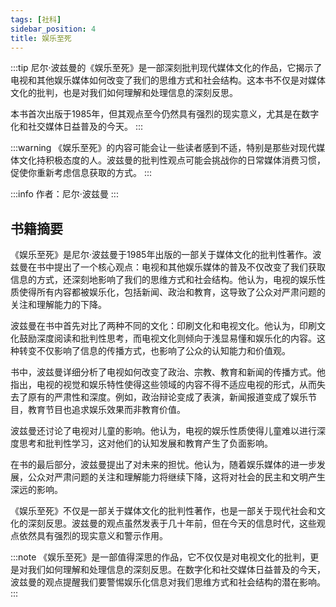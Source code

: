 ```yaml
---
tags: [社科]
sidebar_position: 4
title: 娱乐至死
---
```


:::tip
尼尔·波兹曼的《娱乐至死》是一部深刻批判现代媒体文化的作品，它揭示了电视和其他娱乐媒体如何改变了我们的思维方式和社会结构。这本书不仅是对媒体文化的批判，也是对我们如何理解和处理信息的深刻反思。

本书首次出版于1985年，但其观点至今仍然具有强烈的现实意义，尤其是在数字化和社交媒体日益普及的今天。
:::

:::warning
《娱乐至死》的内容可能会让一些读者感到不适，特别是那些对现代媒体文化持积极态度的人。波兹曼的批判性观点可能会挑战你的日常媒体消费习惯，促使你重新考虑信息获取的方式。
:::

:::info
作者：尼尔·波兹曼
:::

## 书籍摘要

《娱乐至死》是尼尔·波兹曼于1985年出版的一部关于媒体文化的批判性著作。波兹曼在书中提出了一个核心观点：电视和其他娱乐媒体的普及不仅改变了我们获取信息的方式，还深刻地影响了我们的思维方式和社会结构。他认为，电视的娱乐性质使得所有内容都被娱乐化，包括新闻、政治和教育，这导致了公众对严肃问题的关注和理解能力的下降。

波兹曼在书中首先对比了两种不同的文化：印刷文化和电视文化。他认为，印刷文化鼓励深度阅读和批判性思考，而电视文化则倾向于浅显易懂和娱乐化的内容。这种转变不仅影响了信息的传播方式，也影响了公众的认知能力和价值观。

书中，波兹曼详细分析了电视如何改变了政治、宗教、教育和新闻的传播方式。他指出，电视的视觉和娱乐特性使得这些领域的内容不得不适应电视的形式，从而失去了原有的严肃性和深度。例如，政治辩论变成了表演，新闻报道变成了娱乐节目，教育节目也追求娱乐效果而非教育价值。

波兹曼还讨论了电视对儿童的影响。他认为，电视的娱乐性质使得儿童难以进行深度思考和批判性学习，这对他们的认知发展和教育产生了负面影响。

在书的最后部分，波兹曼提出了对未来的担忧。他认为，随着娱乐媒体的进一步发展，公众对严肃问题的关注和理解能力将继续下降，这将对社会的民主和文明产生深远的影响。

《娱乐至死》不仅是一部关于媒体文化的批判性著作，也是一部关于现代社会和文化的深刻反思。波兹曼的观点虽然发表于几十年前，但在今天的信息时代，这些观点依然具有强烈的现实意义和警示作用。

:::note
《娱乐至死》是一部值得深思的作品，它不仅仅是对电视文化的批判，更是对我们如何理解和处理信息的深刻反思。在数字化和社交媒体日益普及的今天，波兹曼的观点提醒我们要警惕娱乐化信息对我们思维方式和社会结构的潜在影响。
:::